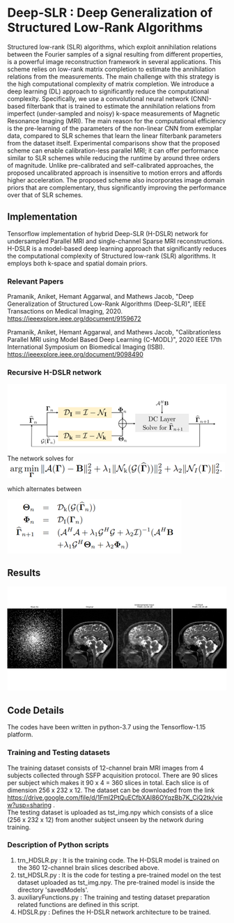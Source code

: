 # Deep-SLR : Deep Generalization of Structured Low-Rank Algorithms
Structured low-rank (SLR) algorithms, which exploit annihilation relations between the Fourier samples of a signal resulting from different properties, is a powerful image reconstruction framework in several applications. This scheme relies on low-rank matrix completion to estimate the annihilation relations from the measurements. The main challenge with this strategy is the high computational complexity of matrix completion. We introduce a deep learning (DL) approach to
significantly reduce the computational complexity. Specifically, we use a convolutional neural network (CNN)-based filterbank that is trained to estimate the annihilation relations from imperfect (under-sampled and noisy) k-space measurements of Magnetic Resonance Imaging (MRI). The main reason for the computational efficiency is the pre-learning of the parameters of the non-linear CNN from exemplar data, compared to SLR schemes that learn the linear filterbank parameters from the dataset itself. Experimental comparisons show that the proposed scheme can enable calibration-less parallel MRI; it can offer performance similar to SLR schemes while reducing the runtime by around three orders of magnitude. Unlike pre-calibrated and self-calibrated approaches, the proposed uncalibrated approach
is insensitive to motion errors and affords higher acceleration. The proposed scheme also incorporates image domain priors that are complementary, thus significantly improving the performance over that of SLR schemes.

## Implementation
Tensorflow implementation of hybrid Deep-SLR (H-DSLR) network for undersampled Parallel MRI and single-channel Sparse MRI reconstructions. H-DSLR is a model-based deep learning approach that significantly reduces the computational complexity of Structured low-rank (SLR) algorithms. It employs both k-space and spatial domain priors.

### Relevant Papers
Pramanik, Aniket, Hemant Aggarwal, and Mathews Jacob, "Deep Generalization of Structured Low-Rank Algorithms (Deep-SLR)", IEEE Transactions on Medical Imaging, 2020. https://ieeexplore.ieee.org/document/9159672

Pramanik, Aniket, Hemant Aggarwal, and Mathews Jacob, "Calibrationless Parallel MRI using Model Based Deep Learning (C-MODL)", 2020 IEEE 17th International Symposium on Biomedical Imaging (ISBI). https://ieeexplore.ieee.org/document/9098490

### Recursive H-DSLR network
<img src="hdslr.png"  title="hover text">
The network solves for 

<img src="opt_prb.png"  title="hover text" width="500px"> 

which alternates between

<img src="alt_steps.png"  title="hover text" width="400px">

## Results
<img src="brain_6x_recon.png"  title="hover text">

## Code Details
The codes have been written in python-3.7 using the Tensorflow-1.15 platform.
### Training and Testing datasets
The training dataset consists of 12-channel brain MRI images from 4 subjects collected through SSFP acquisition protocol. There are 90 slices per subject which makes it 90 x 4 = 360 slices in total. Each slice is of dimension 256 x 232 x 12. The dataset can be downloaded from the link https://drive.google.com/file/d/1Fml2PtQuECfbXAI86OYqzBb7K_CiQ2tk/view?usp=sharing .\
The testing dataset is uploaded as tst_img.npy which consists of a slice (256 x 232 x 12) from another subject unseen by the network during training.
### Description of Python scripts
1. trn_HDSLR.py : It is the training code. The H-DSLR model is trained on the 360 12-channel brain slices described above.
2. tst_HDSLR.py : It is the code for testing a pre-trained model on the test dataset uploaded as tst_img.npy. The pre-trained model is inside the directory 'savedModels'.
3. auxiliaryFunctions.py : The training and testing dataset preparation related functions are defined in this script.
4. HDSLR.py : Defines the H-DSLR network architecture to be trained.


